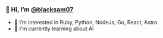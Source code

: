 <h3> 👋 Hi, I’m <a href="https://github.com/blacksam07">@blacksam07</a></h3>

- 👀 I’m interested in Ruby, Python, NodeJs, Go, React, Astro
- 🧠 I'm currently learning about AI
